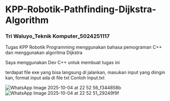 # KPP-Robotik-Pathfinding-Dijkstra-Algorithm

### Tri Waluyo_Teknik Komputer_5024251117
Tugas KPP Robotik Programming menggunakan bahasa pemograman C++ dan menggunakan algoritma Dijkstra

Saya menggunakan Dev C++ untuk membuat tugas ini

terdapat file exe yang bisa langsung di jalankan, masukan input yang diingin kan, format input ada di file txt Contoh Input.txt

![WhatsApp Image 2025-10-04 at 22 52 56_f344858b](https://github.com/user-attachments/assets/577d16aa-2d62-4334-ae4b-2eb860b356cf)
![WhatsApp Image 2025-10-04 at 22 52 51_29249f9f](https://github.com/user-attachments/assets/01c95f30-2125-4198-ae2c-c2e111726995)
